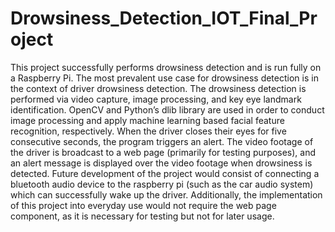 # Drowsiness_Detection_IOT_Final_Project

This project successfully performs drowsiness detection and is run fully on a Raspberry Pi. The most prevalent use case for drowsiness detection is in the context of driver drowsiness detection. The drowsiness detection is performed via video capture, image processing, and key eye landmark identification. OpenCV and Python’s dlib library are used in order to conduct image processing and apply machine learning based facial feature recognition, respectively. When the driver closes their eyes for five consecutive seconds, the program triggers an alert. The video footage of the driver is broadcast to a web page (primarily for testing purposes), and an alert message is displayed over the video footage when drowsiness is detected. Future development of the project would consist of connecting a bluetooth audio device to the raspberry pi (such as the car audio system) which can successfully wake up the driver. Additionally, the implementation of this project into everyday use would not require the web page component, as it is necessary for testing but not for later usage. 
